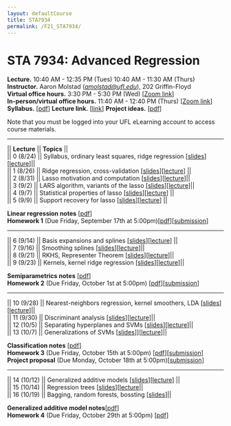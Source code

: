 ```yaml
---
layout: defaultCourse
title: STA7934
permalink: /F21_STA7934/
---
```

# STA 7934: Advanced Regression   
**Lecture.**  10:40 AM - 12:35 PM  (Tues) 10:40 AM - 11:30 AM (Thurs)  
**Instructor.** Aaron Molstad (*amolstad@ufl.edu*), 202 Griffin-Floyd  
**Virtual office hours.** 3:30 PM - 5:30 PM (Wed) [[Zoom link]( https://ufl.zoom.us/j/93568061252)]  
**In-person/virtual office hours.** 11:40 AM - 12:40 PM (Thurs) [[Zoom link]( https://ufl.zoom.us/j/93568061252)]  
**Syllabus.** [[pdf](https://ufl.instructure.com/files/61637611/download?download_frd=1)] **Lecture link.** [[link]( https://ufl.zoom.us/j/92757556228?pwd=ZkZwTTBEZlpTUkhhLzFCREpMUklYQT09)] **Project ideas.** [[pdf](https://ufl.instructure.com/files/62710862/download?download_frd=1)]  

Note that you must be logged into your UFL eLearning account to access course materials.  

---------------  

||  **Lecture** ||  **Topics**  ||  
|| 0 (8/24)  || Syllabus, ordinary least squares, ridge regression [[slides](https://ufl.instructure.com/files/61559302/download?download_frd=1)][[lecture](https://ufl.instructure.com/courses/437665/files?preview=61563345)]||  
|| 1 (8/26)  || Ridge regression, cross-validation [[slides](https://ufl.instructure.com/files/61614224/download?download_frd=1)][[lecture](https://ufl.instructure.com/courses/437665/files?preview=61637293)] ||  
|| 2 (8/31)  || Lasso motivation and computation [[slides](https://ufl.instructure.com/files/61716311/download?download_frd=1)][[lecture](https://ufl.instructure.com/courses/437665/files?preview=61755293)]||  
|| 3 (9/2) || LARS algorithm, variants of the lasso [[slides](https://ufl.instructure.com/files/61778368/download?download_frd=1)][[lecture](https://ufl.instructure.com/courses/437665/files?preview=61882360)]||  
|| 4 (9/7) || Statistical properties of lasso [[slides](https://ufl.instructure.com/files/61917133/download?download_frd=1)][[lecture](https://ufl.instructure.com/courses/437665/files?preview=61915834)] ||  
|| 5 (9/9) || Support recovery for lasso [[slides](https://ufl.instructure.com/files/61981841/download?download_frd=1)][[lecture](https://ufl.instructure.com/courses/437665/files?preview=61981808)] || 


**Linear regression notes** [[pdf](https://ufl.instructure.com/files/61917750/download?download_frd=1)]  
**Homework 1** (Due Friday, September 17th at 5:00pm)[[pdf](https://ufl.instructure.com/files/61981357/download?download_frd=1)][[submission](https://ufl.instructure.com/courses/437665/assignments/4890983)]

---------------  

|| 6 (9/14) || Basis expansions and splines [[slides](https://ufl.instructure.com/files/62131715/download?download_frd=1)][[lecture](https://ufl.instructure.com/courses/437665/files?preview=62208819)] ||  
 || 7 (9/16) || Smoothing splines [[slides](https://ufl.instructure.com/files/62208820/download?download_frd=1)][[lecture](https://ufl.instructure.com/courses/437665/files?preview=62253084)]||   
 || 8 (9/21) || RKHS, Representer Theorem [[slides](https://ufl.instructure.com/files/62356702/download?download_frd=1)][[lecture](https://ufl.instructure.com/courses/437665/files?preview=62372710)]||  
 || 9 (9/23) || Kernels, kernel ridge regression [[slides](https://ufl.instructure.com/files/62422720/download?download_frd=1)][[lecture](https://ufl.instructure.com/files/62534506/download?download_frd=1)]||  



**Semiparametrics notes** [[pdf](https://ufl.instructure.com/files/62710808/download?download_frd=1)]  
**Homework 2** (Due Friday, October 1st at 5:00pm) [[pdf](https://ufl.instructure.com/files/62577661/download?download_frd=1)][[submission](https://ufl.instructure.com/courses/437665/assignments/4900613)]  

-----------------

|| 10 (9/28) || Nearest-neighbors regression, kernel smoothers, LDA [[slides](https://ufl.instructure.com/files/62577671/download?download_frd=1)][[lecture](https://ufl.instructure.com/courses/437665/files?preview=62646214)]||  
|| 11 (9/30) || Discriminant analysis [[slides](https://ufl.instructure.com/files/62672305/download?download_frd=1)][[lecture](https://ufl.instructure.com/courses/437665/files?preview=62710871)]||  
|| 12 (10/5) || Separating hyperplanes and SVMs [[slides](https://ufl.instructure.com/files/62826038/download?download_frd=1)][[lecture](https://ufl.instructure.com/courses/437665/files?preview=62885395)]||  
|| 13 (10/7) || Generalizations of SVMs [[slides](https://ufl.instructure.com/files/62892374/download?download_frd=1)]][[lecture](https://ufl.instructure.com/courses/437665/files?preview=62960132)]||  


**Classification notes** [[pdf](https://ufl.instructure.com/files/62960737/download?download_frd=1)]  
**Homework 3** (Due Friday, October 15th at 5:00pm) [[pdf](https://ufl.instructure.com/files/63068075/download?download_frd=1)][[submission](https://ufl.instructure.com/courses/437665/assignments/4907254)]  
**Project proposal** (Due Monday, October 18th at 5:00pm)[[submission](https://ufl.instructure.com/courses/437665/assignments/4907258)]

-----------------

|| 14 (10/12) || Generalized additive models [[slides](https://ufl.instructure.com/files/63018329/download?download_frd=1)][[lecture](https://ufl.instructure.com/courses/437665/files?preview=63023551)] ||  
|| 15 (10/14) || Regression trees [[slides](https://ufl.instructure.com/files/63094581/download?download_frd=1)][[lecture](https://ufl.instructure.com/courses/437665/files?preview=63143776)||  
|| 16 (10/19) || Bagging, random forests, bossting [[slides](https://ufl.instructure.com/files/63227415/download?download_frd=1)]||  

**Generalized additive model notes**[[pdf](https://ufl.instructure.com/files/63023768/download?download_frd=1)]  
**Homework 4** (Due Friday, October 29th at 5:00pm) [[pdf](https://ufl.instructure.com/files/63143973/download?download_frd=1)]